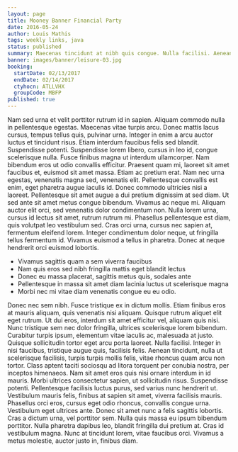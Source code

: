 ```yaml
---
layout: page
title: Mooney Banner Financial Party
date: 2016-05-24
author: Louis Mathis
tags: weekly links, java
status: published
summary: Maecenas tincidunt at nibh quis congue. Nulla facilisi. Aenean.
banner: images/banner/leisure-03.jpg
booking:
  startDate: 02/13/2017
  endDate: 02/14/2017
  ctyhocn: ATLLVHX
  groupCode: MBFP
published: true
---
```

Nam sed urna et velit porttitor rutrum id in sapien. Aliquam commodo nulla in pellentesque egestas. Maecenas vitae turpis arcu. Donec mattis lacus cursus, tempus tellus quis, pulvinar urna. Integer in enim a arcu auctor luctus et tincidunt risus. Etiam interdum faucibus felis sed blandit. Suspendisse potenti. Suspendisse lorem libero, cursus in leo id, congue scelerisque nulla. Fusce finibus magna ut interdum ullamcorper. Nam bibendum eros ut odio convallis efficitur. Praesent quam mi, laoreet sit amet faucibus et, euismod sit amet massa. Etiam ac pretium erat. Nam nec urna egestas, venenatis magna sed, venenatis elit. Pellentesque convallis est enim, eget pharetra augue iaculis id.
Donec commodo ultricies nisi a laoreet. Pellentesque sit amet augue a dui pretium dignissim at sed diam. Ut sed ante sit amet metus congue bibendum. Vivamus ac neque mi. Aliquam auctor elit orci, sed venenatis dolor condimentum non. Nulla lorem urna, cursus id lectus sit amet, rutrum rutrum mi. Phasellus pellentesque est diam, quis volutpat leo vestibulum sed. Cras orci urna, cursus nec sapien at, fermentum eleifend lorem. Integer condimentum dolor neque, ut fringilla tellus fermentum id. Vivamus euismod a tellus in pharetra. Donec at neque hendrerit orci euismod lobortis.

* Vivamus sagittis quam a sem viverra faucibus
* Nam quis eros sed nibh fringilla mattis eget blandit lectus
* Donec eu massa placerat, sagittis metus quis, sodales ante
* Pellentesque in massa sit amet diam lacinia luctus ut scelerisque magna
* Morbi nec mi vitae diam venenatis congue eu eu odio.

Donec nec sem nibh. Fusce tristique ex in dictum mollis. Etiam finibus eros at mauris aliquam, quis venenatis nisi aliquam. Quisque rutrum aliquet elit eget rutrum. Ut dui eros, interdum sit amet efficitur vel, aliquam quis nisi. Nunc tristique sem nec dolor fringilla, ultrices scelerisque lorem bibendum. Curabitur turpis ipsum, elementum vitae iaculis ac, malesuada at justo. Quisque sollicitudin tortor eget arcu porta laoreet. Nulla facilisi. Integer in nisi faucibus, tristique augue quis, facilisis felis. Aenean tincidunt, nulla ut scelerisque facilisis, turpis turpis mollis felis, vitae rhoncus quam arcu non tortor.
Class aptent taciti sociosqu ad litora torquent per conubia nostra, per inceptos himenaeos. Nam sit amet eros quis nisi ornare interdum in id mauris. Morbi ultrices consectetur sapien, ut sollicitudin risus. Suspendisse potenti. Pellentesque facilisis luctus purus, sed varius nunc hendrerit ut. Vestibulum mauris felis, finibus at sapien sit amet, viverra facilisis mauris. Phasellus orci eros, cursus eget odio rhoncus, convallis congue urna. Vestibulum eget ultrices ante. Donec sit amet nunc a felis sagittis lobortis. Cras a dictum urna, vel porttitor sem. Nulla quis massa eu ipsum bibendum porttitor. Nulla pharetra dapibus leo, blandit fringilla dui pretium at. Cras id vestibulum magna. Nunc at tincidunt lorem, vitae faucibus orci. Vivamus a metus molestie, auctor justo in, finibus diam.
